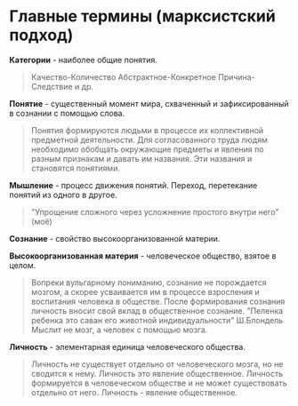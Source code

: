# Главные термины (марксистский подход)

**Категории** - наиболее общие понятия.

>Качество-Количество
Абстрактное-Конкретное
Причина-Следствие
и др.

**Понятие** - существенный момент мира, схваченный и зафиксированный в сознании с помощью слова.

>Понятия формируются людьми в процессе их коллективной предметной деятельности. Для согласованного труда людям необходимо обобщать окружающие предметы и явления по разным признакам и давать им названия. Эти названия и становятся понятиями.

**Мышление** - процесс движения понятий. Переход, перетекание понятий из одного в другое.
>"Упрощение сложного через усложнение простого внутри него" (моё)

**Сознание** - свойство высокоорганизованной материи.

**Высокоорганизованная материя** - человеческое общество, взятое в целом.

>Вопреки вульгарному пониманию, сознание не порождается мозгом, а скорее усваивается им в процессе взросления и воспитания человека в обществе. После формирования сознания личность вносит свой вклад в общественное сознание.
>"Пеленка ребенка это саван его животной индивидуальности" Ш.Блондель
>Мыслит не мозг, а человек с помощью мозга.

**Личность** - элементарная единица человеческого общества. 

>Личность не существует отдельно от человеческого мозга, но не сводится к нему. Личность это явление общественное. Личность формируется в человеческом обществе и не может существовать отдельно от него. Личность - явление общественное.
